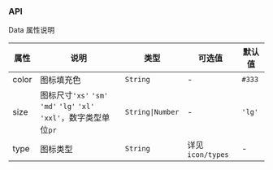 ### API

<div class="card">

Data 属性说明

| 属性 | 说明 | 类型 | 可选值 | 默认值 |
| --- | --- | --- | --- | --- |
| color | 图标填充色 | `String` | - | `#333` |
| size | 图标尺寸`'xs'` `'sm'` `'md'` `'lg'` `'xl'` `'xxl'`，数字类型单位`pr` | `String\|Number` | - | `'lg'` |
| type | 图标类型 | `String` | 详见 `icon/types` | - |

</div>
